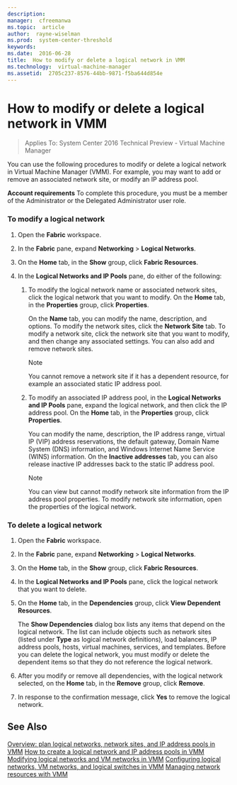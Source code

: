 ```yaml
---
description:  
manager:  cfreemanwa
ms.topic:  article
author:  rayne-wiselman
ms.prod:  system-center-threshold
keywords:  
ms.date:  2016-06-28
title:  How to modify or delete a logical network in VMM
ms.technology:  virtual-machine-manager
ms.assetid:  2705c237-8576-44bb-9871-f5ba644d854e
---
```


# How to modify or delete a logical network in VMM

>Applies To: System Center 2016 Technical Preview - Virtual Machine Manager

You can use the following procedures to modify or delete a logical network in Virtual Machine Manager (VMM). For example, you may want to add or remove an associated network site, or modify an IP address pool.

**Account requirements** To complete this procedure, you must be a member of the Administrator or the Delegated Administrator user role.

### To modify a logical network

1.  Open the **Fabric** workspace.

2.  In the **Fabric** pane, expand **Networking** > **Logical Networks**.

3.  On the **Home** tab, in the **Show** group, click **Fabric Resources**.

4.  In the **Logical Networks and IP Pools** pane, do either of the following:

    1.  To modify the logical network name or associated network sites, click the logical network that you want to modify. On the **Home** tab, in the **Properties** group, click **Properties**.

        On the **Name** tab, you can modify the name, description, and options. To modify the network sites, click the **Network Site** tab. To modify a network site, click the network site that you want to modify, and then change any associated settings. You can also add and remove network sites.

        > [!NOTE]
        > You cannot remove a network site if it has a dependent resource, for example an associated static IP address pool.

    2.  To modify an associated IP address pool, in the **Logical Networks and IP Pools** pane, expand the logical network, and then click the IP address pool. On the **Home** tab, in the **Properties** group, click **Properties**.

        You can modify the name, description, the IP address range, virtual IP (VIP) address reservations, the default gateway, Domain Name System (DNS) information, and Windows Internet Name Service (WINS) information. On the **Inactive addresses** tab, you can also release inactive IP addresses back to the static IP address pool.

        > [!NOTE]
        > You can view but cannot modify network site information from the IP address pool properties. To modify network site information, open the properties of the logical network.

### To delete a logical network

1.  Open the **Fabric** workspace.

2.  In the **Fabric** pane, expand **Networking** > **Logical Networks**.

3.  On the **Home** tab, in the **Show** group, click **Fabric Resources**.

4.  In the **Logical Networks and IP Pools** pane, click the logical network that you want to delete.

5.  On the **Home** tab, in the **Dependencies** group, click **View Dependent Resources**.

    The **Show Dependencies** dialog box lists any items that depend on the logical network. The list can include objects such as network sites (listed under **Type** as logical network definitions), load balancers, IP address pools, hosts, virtual machines, services, and templates. Before you can delete the logical network, you must modify or delete the dependent items so that they do not reference the logical network.

6.  After you modify or remove all dependencies, with the logical network selected, on the **Home** tab, in the **Remove** group, click **Remove**.

7.  In response to the confirmation message, click **Yes** to remove the logical network.

## See Also
[Overview: plan logical networks, network sites, and IP address pools in VMM](Overview--plan-logical-networks,-network-sites,-and-IP-address-pools-in-VMM.md)
[How to create a logical network and IP address pools in VMM](How-to-create-a-logical-network-and-IP-address-pools-in-VMM.md)
[Modifying logical networks and VM networks in VMM](Modifying-logical-networks-and-VM-networks-in-VMM.md)
[Configuring logical networks, VM networks, and logical switches in VMM](Configuring-logical-networks,-VM-networks,-and-logical-switches-in-VMM.md)
[Managing network resources with VMM](Managing-network-resources-with-VMM.md)



